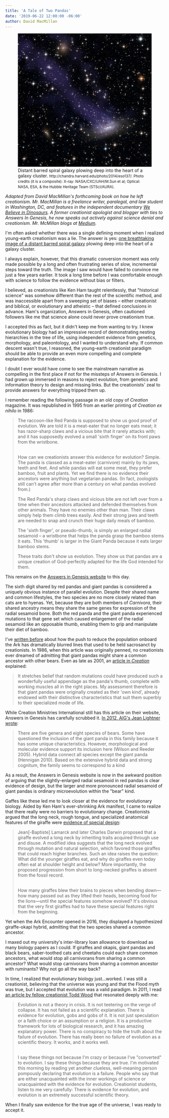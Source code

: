 ```yaml
---
title: 'A Tale of Two Pandas'
date: '2019-06-22 12:00:00 -06:00'
author: David MacMillan
---
```

<figure>
<img src="/uploads/2019/Chandra_Image_600.jpg" alt="Chandra image"/>
<figcaption>Distant barred spiral galaxy plowing deep into the heart of a galaxy cluster.  <small>http://chandra.harvard.edu/photo/2014/eso137/. Photo credits (it is a composite): X-ray: NASA/CXC/UAH/M.Sun et al; Optical: NASA, ESA, & the Hubble Heritage Team (STScI/AURA).</small>
</figcaption>
</figure>

<i>Adapted from David MacMillan's forthcoming book on how he left creationism. Mr. MacMillan is a freelance writer, paralegal, and law student in Washington, DC, and features in the independent documentary <a href="https://www.imdb.com/title/tt6316506/">We Believe in Dinosaurs</a>. A former creationist apologist and blogger with ties to Answers In Genesis, he now speaks out actively against science denial and creationism. Mr. McMillan blogs at <a href="https://medium.com/@davidstarlingm">Medium</a>.</i>

I'm often asked whether there was a single defining moment when I realized young-earth creationism was a lie. The answer is yes: <a href="https://medium.com/swlh/path-across-the-stars-e8dbf93e4405">one breathtaking image of a distant barred spiral galaxy</a> plowing deep into the heart of a galaxy cluster.

I always explain, however, that this dramatic conversion moment was only made possible by a long and often frustrating series of slow, incremental steps toward the truth. The image I saw would have failed to convince me just a few years earlier. It took a long time before I was comfortable enough with science to follow the evidence without bias or filters.

<!--more-->

I believed, as creationists like Ken Ham taught relentlessly, that "historical science" was somehow different than the rest of the scientific method, and was inaccessible apart from a sweeping set of biases &ndash; either creationist and biblical, or evolutionary and atheistic &ndash; that defined conclusions in advance. Ham's organization, Answers in Genesis, often cautioned followers like me that science alone could never prove creationism true.

I accepted this as fact, but it didn't keep me from wanting to try. I knew evolutionary biology had an impressive record of demonstrating nesting hierarchies in the tree of life, using independent evidence from genetics, morphology, and paleontology, and I wanted to understand why. If common descent wasn't true, I reasoned, the young-earth creationist paradigm should be able to provide an even more compelling and complete explanation for the evidence.

I doubt I ever would have come to see the mainstream narrative as compelling in the first place if not for the missteps of Answers in Genesis. I had grown up immersed in reasons to reject evolution, from genetics and information theory to design and missing links. But the creationists' zeal to provide answers for everything tripped them up.

I remember reading the following passage in an old copy of <i>Creation</i> magazine. It was republished in 1995 from an earlier printing of <i>Creation ex nihilo</i> in 1986:

<blockquote>The raccoon-like Red Panda is supposed to show us good proof of evolution. We are told it is a meat-eater that no longer eats meat; it has razor-sharp claws and a vicious bite that it rarely attacks with; and it has supposedly evolved a small 'sixth finger' on its front paws from the wristbone.<br/><br/>

How can we creationists answer this evidence for evolution? Simple. The panda is classed as a meat-eater (carnivore) mainly by its jaws, teeth and feet. And while pandas will eat some meat, they prefer bamboo, fruit and plants. Yet we find there is no evidence their ancestors were anything but vegetarian pandas. (In fact, zoologists still can't agree after more than a century on what pandas evolved from.)

The Red Panda's sharp claws and vicious bite are not left over from a time when their ancestors attacked and defended themselves from other animals. They have no enemies other than man. Their claws simply help them climb trees easily. And their strong jaws and teeth are needed to snap and crunch their huge daily meals of bamboo.

The 'sixth finger', or pseudo-thumb, is simply an enlarged radial sesamoid &ndash; a wristbone that helps the panda grasp the bamboo stems it eats. This 'thumb' is larger in the Giant Panda because it eats larger bamboo stems.

These traits don't show us evolution. They show us that pandas are a unique creation of God-perfectly adapted for the life God intended for them.</blockquote>

This remains on the <a href="https://answersingenesis.org/mammals/did-you-know-red-panda/">Answers in Genesis website</a> to this day.

The sixth digit shared by red pandas and giant pandas is considered a uniquely obvious instance of parallel evolution. Despite their shared name and common lifestyles, the two species are no more closely related than cats are to hyenas. Yet, because they are both members of <i>Carnivora</i>, their shared ancestry means they share the same genes for expression of the radial sesamoid bone. Both the red panda and the giant panda experienced mutations to that gene set which caused enlargement of the radial sesamoid like an opposable thumb, enabling them to grip and manipulate their diet of bamboo. 

I've <a href="https://medium.com/dialogue-and-discourse/young-earth-evolution-36cf7723a4b3">written before</a> about how the push to reduce the population onboard the Ark has dramatically blurred lines that used to be held sacrosanct by creationists. In 1986, when this article was originally penned, no creationists ever dreamed of admitting that giant pandas might share a common ancestor with other bears. Even as late as 2001, an <a href="https://creation.com/the-bamboozling-panda">article in <i>Creation</i></a> explained:

<blockquote>It stretches belief that random mutations could have produced such a wonderfully useful appendage as the panda's thumb, complete with working muscles all in the right places. My assessment therefore is that giant pandas were originally created as their 'own kind', already endowed with their distinctive characteristics that suit them superbly to their specialized mode of life.</blockquote>

While Creation Ministries International still has this article on their website, Answers in Genesis has carefully scrubbed it. <a href="https://answersingenesis.org/creation-science/baraminology/mammalian-ark-kinds/">In 2012, AIG's Jean Lightner wrote</a>:

<blockquote>There are five genera and eight species of bears. Some have questioned the inclusion of the giant panda in this family because it has some unique characteristics. However, morphological and molecular evidence support its inclusion here (Wilson and Reeder 2005). Hybrid data connect all species except the giant panda (Hennigan 2010). Based on the extensive hybrid data and strong cognitum, the family seems to correspond to a kind </blockquote>

As a result, the Answers in Genesis website is now in the awkward position of arguing that the slightly-enlarged radial sesamoid in red pandas is clear evidence of design, but the larger and more pronounced radial sesamoid of giant pandas is ordinary microevolution within the "bear" kind. 

Gaffes like these led me to look closer at the evidence for evolutionary biology. Aided by Ken Ham's ever-shrinking Ark manifest, I came to realize that there really were no barriers to evolutionary change. Creationists argued that the long neck, rough tongue, and specialized anatomical features of the giraffe were <a href="https://answersingenesis.org/mammals/giraffes-towering-testimonies-to-gods-design/">evidence of special design</a>:

<blockquote>Jean[-Baptiste] Lamarck and later Charles Darwin proposed that a giraffe evolved a long neck by inheriting traits acquired through use and disuse. A modified idea suggests that the long neck evolved through mutation and natural selection, which favored those giraffes that could reach higher branches. Such an idea raises the question: What did the younger giraffes eat, and why do giraffes even today often eat at shoulder height and below? More importantly, the proposed progression from short to long-necked giraffes is absent from the fossil record.<br/><br/>

How many giraffes blew their brains to pieces when bending down—how many passed out as they lifted their heads, becoming food for the lions—until the special features somehow evolved? It's obvious that the very first giraffes had to have these special features right from the beginning.</blockquote>

Yet when the Ark Encounter opened in 2016, they displayed a hypothesized giraffe-okapi hybrid, admitting that the two species shared a common ancestor.

I maxed out my university's inter-library loan allowance to download as many biology papers as I could. If giraffes and okapis, giant pandas and black bears, saber-toothed cats and cheetahs could each share common ancestors, what would stop all carnivorans from sharing a common ancestor? What would stop carnivorans from sharing a common ancestor with ruminants? Why not go all the way back?

In time, I realized that evolutionary biology just...worked. I was still a creationist, believing that the universe was young and that the Flood myth was true, but I accepted that evolution was a valid paradigm. In 2011, I read <a href="http://toddcwood.blogspot.com/2009/09/truth-about-evolution.html"> an article by fellow creationist Todd Wood</a> that resonated deeply with me:

<blockquote> Evolution is not a theory in crisis. It is not teetering on the verge of collapse. It has not failed as a scientific explanation. There is evidence for evolution, gobs and gobs of it. It is not just speculation or a faith choice or an assumption or a religion. It is a productive framework for lots of biological research, and it has amazing explanatory power. There is no conspiracy to hide the truth about the failure of evolution. There has really been no failure of evolution as a scientific theory. It works, and it works well.<br/><br/>

I say these things not because I'm crazy or because I've "converted" to evolution. I say these things because they are true. I'm motivated this morning by reading yet another clueless, well-meaning person pompously declaring that evolution is a failure. People who say that are either unacquainted with the inner workings of science or unacquainted with the evidence for evolution. Creationist students, listen to me very carefully: There is evidence for evolution, and evolution is an extremely successful scientific theory.</blockquote>

When I finally saw evidence for the true age of the universe, I was ready to accept it.
